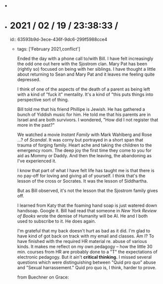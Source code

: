 -
- # 2021 / 02 / 19 / 23:38:33 /
  id:: 63593b9d-3ece-436f-9dc6-299f5988cce4
	- tags: ['February 2021,conflict']
	  
	  Ended the day with a phone call to/with Bill. I have felt increasingly the odd one out here with the Sjostrom clan. Mary Pat has been (rightly so) focused on being with her siblings. I have thought a little about returning to Sean and Mary Pat and it leaves me feeling quite depressed.
	  
	  I think of one of the aspects of the death of a parent as being left with a kind of "fuck it" mentality. It's a kind of "this puts things into perspective sort of thing.
	  
	  Bill told me that his friend Phillipe is Jewish. He has gathered a bunch of Yiddish music for him. He told me that his parents are in Israel and are both survivors. I wondered, "How did I not register that more in the past?"
	  
	  We watched a movie *Instant Family* with Mark Wahlberg and Rose ...? of *Scandal*. It was corny but portrayed in a short span that trauma of forging family. Heart ache and taking the children to the emergency room. The deep joy the first time they come to you for aid as Mommy or Daddy. And then the leaving, the abandoning as I've experienced it.
	  
	  I know that part of what I have felt life has taught me is that there is no pay-off for loving and giving all of yourself. I think that's the lesson of the cross or Socrates. It was the lesson of Siddhartha.
	  
	  But as Bill observed, it's not the lesson that the Sjostrom family gives off.
	  
	  I learned from Katy that the foaming hand soap is just watered down handsoap. Google it. Bill had read that someone in *New York Review of Books* wrote the demise of Humanity will be AI. He and I both used to subscribe to it. He does again.
	  
	  I'm grateful that my back doesn't hurt as bad as it did. I'm glad to have kind of got back on track with my email and classes. Am I? To have finished with the required HR material re. abuse of various kinds. It makes me reflect on my own pedagogy – how the little 30 min. courses from HR are probably done to a "T" the expectations of electronic pedagogy. But it ain't **critical thinking.** I missed several questions which were distinguishing between "Quid pro quo" abuse and "Sexual harrassement." Quid pro quo is, I think, harder to prove.
	  
	  from Buechner on Grace:
	  
	  <!-- Exported from TiddlyWiki at 19:18, 22nd October 2022 -->
